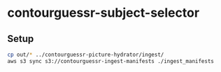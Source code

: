 # contourguessr-subject-selector

## Setup

```bash
cp out/* ../contourguessr-picture-hydrator/ingest/
aws s3 sync s3://contourguessr-ingest-manifests ./ingest_manifests
```
